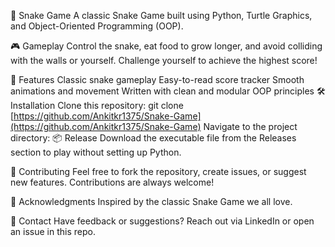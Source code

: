 
🐍 Snake Game
A classic Snake Game built using Python, Turtle Graphics, and Object-Oriented Programming (OOP).

🎮 Gameplay
Control the snake, eat food to grow longer, and avoid colliding with the walls or yourself. Challenge yourself to achieve the highest score!


🚀 Features
Classic snake gameplay
Easy-to-read score tracker
Smooth animations and movement
Written with clean and modular OOP principles
🛠️ Installation
Clone this repository:
git clone [https://github.com/Ankitkr1375/Snake-Game](https://github.com/Ankitkr1375/Snake-Game)
Navigate to the project directory:
📦 Release
Download the executable file from the Releases section to play without setting up Python.

🤝 Contributing
Feel free to fork the repository, create issues, or suggest new features. Contributions are always welcome!

🌟 Acknowledgments
Inspired by the classic Snake Game we all love.

📧 Contact
Have feedback or suggestions? Reach out via LinkedIn or open an issue in this repo.
